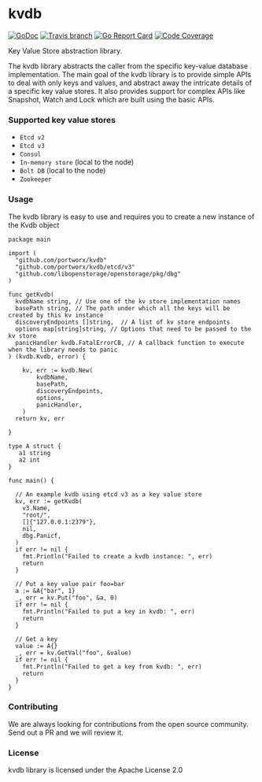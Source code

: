 # kvdb

[![GoDoc](https://godoc.org/github.com/portworx/kvdb?status.png)](https://godoc.org/github.com/portworx/kvdb)
[![Travis branch](https://img.shields.io/travis/portworx/kvdb/master.svg)](https://travis-ci.org/portworx/kvdb)
[![Go Report Card](https://goreportcard.com/badge/github.com/portworx/kvdb)](https://goreportcard.com/report/github.com/portworx/kvdb)
[![Code Coverage](https://codecov.io/gh/portworx/kvdb/branch/master/graph/badge.svg)](https://codecov.io/gh/portworx/kvdb)

Key Value Store abstraction library.

The kvdb library abstracts the caller from the specific key-value database implementation. The main goal of the kvdb library is to provide simple APIs to deal with only keys and values, and abstract away the intricate details of a specific key value stores. It also provides support for complex APIs like Snapshot, Watch and Lock which are built using the basic APIs.

### Supported key value stores

* `Etcd v2`
* `Etcd v3`
* `Consul`
* `In-memory store` (local to the node)
* `Bolt DB` (local to the node)
* `Zookeeper`

### Usage

The kvdb library is easy to use and requires you to create a new instance of the Kvdb object

```
package main

import (
  "github.com/portworx/kvdb"
  "github.com/portworx/kvdb/etcd/v3"
  "github.com/libopenstorage/openstorage/pkg/dbg"
)

func getKvdb(
  kvdbName string, // Use one of the kv store implementation names
  basePath string, // The path under which all the keys will be created by this kv instance
  discoveryEndpoints []string,  // A list of kv store endpoints
  options map[string]string, // Options that need to be passed to the kv store
  panicHandler kvdb.FatalErrorCB, // A callback function to execute when the library needs to panic
) (kvdb.Kvdb, error) {

	kv, err := kvdb.New(
		kvdbName,
		basePath,
		discoveryEndpoints,
		options,
		panicHandler,
	)
  return kv, err

}

type A struct {
   a1 string
   a2 int
}

func main() {

  // An example kvdb using etcd v3 as a key value store
  kv, err := getKvdb(
    v3.Name,
    "root/",
    []{"127.0.0.1:2379"},
    nil,
    dbg.Panicf,
  )
  if err != nil {
    fmt.Println("Failed to create a kvdb instance: ", err)
    return
  }

  // Put a key value pair foo=bar
  a := &A{"bar", 1}
  _, err = kv.Put("foo", &a, 0)
  if err != nil {
    fmt.Println("Failed to put a key in kvdb: ", err)
    return
  }

  // Get a key
  value := A{}
  _, err = kv.GetVal("foo", &value)
  if err != nil {
    fmt.Println("Failed to get a key from kvdb: ", err)
    return
  }
}

```

### Contributing

We are always looking for contributions from the open source community. Send out a PR and we will review it.

### License

kvdb library is licensed under the Apache License 2.0
